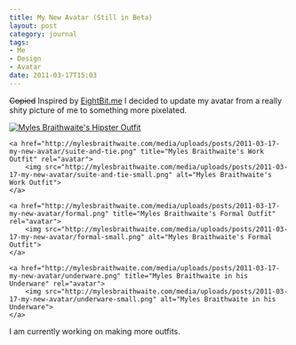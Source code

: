 ```yaml
---
title: My New Avatar (Still in Beta)
layout: post
category: journal
tags:
- Me
- Design
- Avatar
date: 2011-03-17T15:03
---
```


<del>Copied</del> Inspired by [EightBit.me](http://eightbit.me/) I decided to update my avatar from a really shity picture of me to something more pixelated.

<div class="inline illustrations">
	<a href="http://mylesbraithwaite.com/media/uploads/posts/2011-03-17-my-new-avatar/hipster.png" title="Myles Braithwaite's Hipster Outfit" rel="avatar">
		<img src="http://mylesbraithwaite.com/media/uploads/posts/2011-03-17-my-new-avatar/hipster-small.png" alt="Myles Braithwaite's Hipster Outfit">
	</a>
	
	<a href="http://mylesbraithwaite.com/media/uploads/posts/2011-03-17-my-new-avatar/suite-and-tie.png" title="Myles Braithwaite's Work Outfit" rel="avatar">
		<img src="http://mylesbraithwaite.com/media/uploads/posts/2011-03-17-my-new-avatar/suite-and-tie-small.png" alt="Myles Braithwaite's Work Outfit">
	</a>
	
	<a href="http://mylesbraithwaite.com/media/uploads/posts/2011-03-17-my-new-avatar/formal.png" title="Myles Braithwaite's Formal Outfit" rel="avatar">
		<img src="http://mylesbraithwaite.com/media/uploads/posts/2011-03-17-my-new-avatar/formal-small.png" alt="Myles Braithwaite's Formal Outfit">
	</a>
	
	<a href="http://mylesbraithwaite.com/media/uploads/posts/2011-03-17-my-new-avatar/underware.png" title="Myles Braithwaite in his Underware" rel="avatar">
		<img src="http://mylesbraithwaite.com/media/uploads/posts/2011-03-17-my-new-avatar/underware-small.png" alt="Myles Braithwaite in his Underware">
	</a>
</div>

I am currently working on making more outfits.